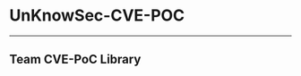 #                    UnKnowSec-CVE-POC

------

##                             Team CVE-PoC Library
